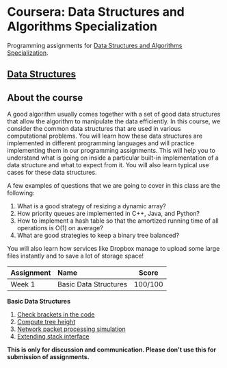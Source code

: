 # Coursera: Data Structures and Algorithms Specialization

Programming assignments for [Data Structures and Algorithms Specialization][specializationlink].

## [Data Structures][courselink]

## About the course

A good algorithm usually comes together with a set of good data structures that allow the algorithm to manipulate the data efficiently. In this course, we consider the common data structures that are used in various computational problems. You will learn how these data structures are implemented in different programming languages and will practice implementing them in our programming assignments. This will help you to understand what is going on inside a particular built-in implementation of a data structure and what to expect from it. You will also learn typical use cases for these data structures.

A few examples of questions that we are going to cover in this class are the following:
1. What is a good strategy of resizing a dynamic array?
2. How priority queues are implemented in C++, Java, and Python?
3. How to implement a hash table so that the amortized running time of all operations is O(1) on average?
4. What are good strategies to keep a binary tree balanced? 

You will also learn how services like Dropbox manage to upload some large files instantly and to save a lot of storage space!

Assignment | Name | Score
:--- | :--- | ---
Week 1 | Basic Data Structures | 100/100

**Basic Data Structures**

1. [Check brackets in the code](https://github.com/MarufHassan/coursera-data-structures-algorithms/tree/master/data-structures/week1_basic_data_structures/1_check_brackets_in_code)
2. [Compute tree height](https://github.com/MarufHassan/coursera-data-structures-algorithms/tree/master/data-structures/week1_basic_data_structures/2_tree_height)
3. [Network packet processing simulation](https://github.com/MarufHassan/coursera-data-structures-algorithms/tree/master/data-structures/week1_basic_data_structures/3_network_packet_processing_simulation)
4. [Extending stack interface](https://github.com/MarufHassan/coursera-data-structures-algorithms/tree/master/data-structures/week1_basic_data_structures/4_stack_with_max)


**This is only for discussion and communication. Please don't use this for submission of assignments.**

[specializationlink]: https://www.coursera.org/specializations/data-structures-algorithms
[courselink]: https://www.coursera.org/learn/data-structures